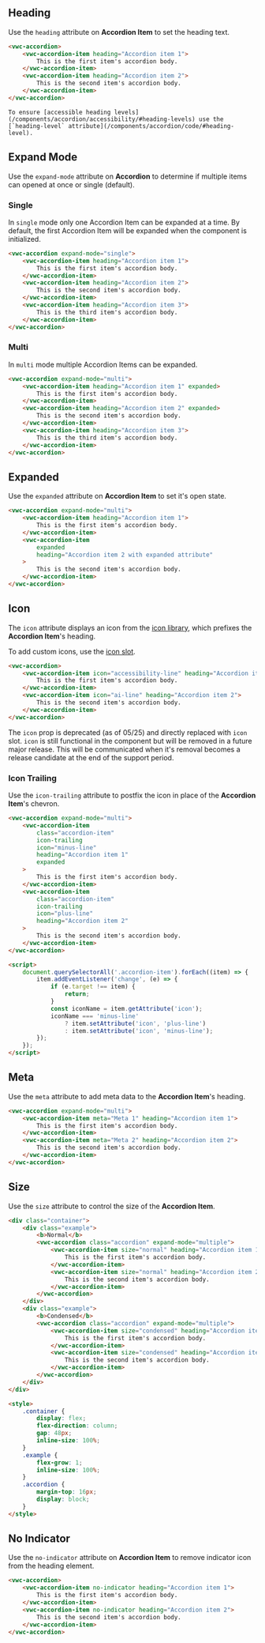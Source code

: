## Heading

Use the `heading` attribute on **Accordion Item** to set the heading text.

```html preview 250px
<vwc-accordion>
	<vwc-accordion-item heading="Accordion item 1">
		This is the first item's accordion body.
	</vwc-accordion-item>
	<vwc-accordion-item heading="Accordion item 2">
		This is the second item's accordion body.
	</vwc-accordion-item>
</vwc-accordion>
```

<vwc-note connotation="information" headline="Accessibility Tip">
	<vwc-icon slot="icon" name="accessibility-line"></vwc-icon>

    To ensure [accessible heading levels](/components/accordion/accessibility/#heading-levels) use the [`heading-level` attribute](/components/accordion/code/#heading-level).

</vwc-note>

## Expand Mode

Use the `expand-mode` attribute on **Accordion** to determine if multiple items can opened at once or single (default).

### Single

In `single` mode only one Accordion Item can be expanded at a time. By default, the first Accordion Item will be expanded when the component is initialized.

```html preview 250px
<vwc-accordion expand-mode="single">
	<vwc-accordion-item heading="Accordion item 1">
		This is the first item's accordion body.
	</vwc-accordion-item>
	<vwc-accordion-item heading="Accordion item 2">
		This is the second item's accordion body.
	</vwc-accordion-item>
	<vwc-accordion-item heading="Accordion item 3">
		This is the third item's accordion body.
	</vwc-accordion-item>
</vwc-accordion>
```

### Multi

In `multi` mode multiple Accordion Items can be expanded.

```html preview 320px
<vwc-accordion expand-mode="multi">
	<vwc-accordion-item heading="Accordion item 1" expanded>
		This is the first item's accordion body.
	</vwc-accordion-item>
	<vwc-accordion-item heading="Accordion item 2" expanded>
		This is the second item's accordion body.
	</vwc-accordion-item>
	<vwc-accordion-item heading="Accordion item 3">
		This is the third item's accordion body.
	</vwc-accordion-item>
</vwc-accordion>
```

## Expanded

Use the `expanded` attribute on **Accordion Item** to set it's open state.

```html preview 250px
<vwc-accordion expand-mode="multi">
	<vwc-accordion-item heading="Accordion item 1">
		This is the first item's accordion body.
	</vwc-accordion-item>
	<vwc-accordion-item
		expanded
		heading="Accordion item 2 with expanded attribute"
	>
		This is the second item's accordion body.
	</vwc-accordion-item>
</vwc-accordion>
```

## Icon

The `icon` attribute displays an icon from the [icon library](/icons/icons-gallery), which prefixes the **Accordion Item**'s heading.

To add custom icons, use the [icon slot](/components/accordion/code/#icon-slot).

```html preview 200px
<vwc-accordion>
	<vwc-accordion-item icon="accessibility-line" heading="Accordion item 1">
		This is the first item's accordion body.
	</vwc-accordion-item>
	<vwc-accordion-item icon="ai-line" heading="Accordion item 2">
		This is the second item's accordion body.
	</vwc-accordion-item>
</vwc-accordion>
```

<vwc-note connotation="warning" headline="Deprecated Prop: icon">
	<vwc-icon slot="icon" name="warning-line"></vwc-icon>

The `icon` prop is deprecated (as of 05/25) and directly replaced with `icon` slot. `icon` is still functional in the component but will be removed in a future major release. This will be communicated when it's removal becomes a release candidate at the end of the support period.

</vwc-note>

### Icon Trailing

Use the `icon-trailing` attribute to postfix the icon in place of the **Accordion Item**'s chevron.

```html preview 260px
<vwc-accordion expand-mode="multi">
	<vwc-accordion-item
		class="accordion-item"
		icon-trailing
		icon="minus-line"
		heading="Accordion item 1"
		expanded
	>
		This is the first item's accordion body.
	</vwc-accordion-item>
	<vwc-accordion-item
		class="accordion-item"
		icon-trailing
		icon="plus-line"
		heading="Accordion item 2"
	>
		This is the second item's accordion body.
	</vwc-accordion-item>
</vwc-accordion>

<script>
	document.querySelectorAll('.accordion-item').forEach((item) => {
		item.addEventListener('change', (e) => {
			if (e.target !== item) {
				return;
			}
			const iconName = item.getAttribute('icon');
			iconName === 'minus-line'
				? item.setAttribute('icon', 'plus-line')
				: item.setAttribute('icon', 'minus-line');
		});
	});
</script>
```

## Meta

Use the `meta` attribute to add meta data to the **Accordion Item**'s heading.

```html preview 200px
<vwc-accordion expand-mode="multi">
	<vwc-accordion-item meta="Meta 1" heading="Accordion item 1">
		This is the first item's accordion body.
	</vwc-accordion-item>
	<vwc-accordion-item meta="Meta 2" heading="Accordion item 2">
		This is the second item's accordion body.
	</vwc-accordion-item>
</vwc-accordion>
```

## Size

Use the `size` attribute to control the size of the **Accordion Item**.

```html preview 425px
<div class="container">
	<div class="example">
		<b>Normal</b>
		<vwc-accordion class="accordion" expand-mode="multiple">
			<vwc-accordion-item size="normal" heading="Accordion item 1">
				This is the first item's accordion body.
			</vwc-accordion-item>
			<vwc-accordion-item size="normal" heading="Accordion item 2">
				This is the second item's accordion body.
			</vwc-accordion-item>
		</vwc-accordion>
	</div>
	<div class="example">
		<b>Condensed</b>
		<vwc-accordion class="accordion" expand-mode="multiple">
			<vwc-accordion-item size="condensed" heading="Accordion item 1">
				This is the first item's accordion body.
			</vwc-accordion-item>
			<vwc-accordion-item size="condensed" heading="Accordion item 2">
				This is the second item's accordion body.
			</vwc-accordion-item>
		</vwc-accordion>
	</div>
</div>

<style>
	.container {
		display: flex;
		flex-direction: column;
		gap: 48px;
		inline-size: 100%;
	}
	.example {
		flex-grow: 1;
		inline-size: 100%;
	}
	.accordion {
		margin-top: 16px;
		display: block;
	}
</style>
```

## No Indicator

Use the `no-indicator` attribute on **Accordion Item** to remove indicator icon from the heading element.

```html preview 250px
<vwc-accordion>
	<vwc-accordion-item no-indicator heading="Accordion item 1">
		This is the first item's accordion body.
	</vwc-accordion-item>
	<vwc-accordion-item no-indicator heading="Accordion item 2">
		This is the second item's accordion body.
	</vwc-accordion-item>
</vwc-accordion>
```
